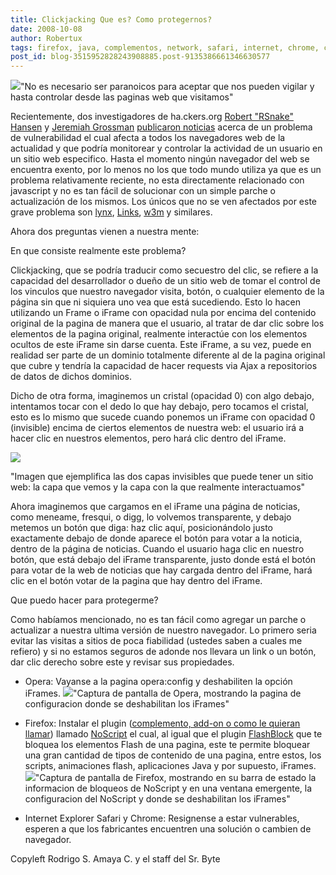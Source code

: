 ```yaml
---
title: Clickjacking Que es? Como protegernos?
date: 2008-10-08
author: Robertux
tags: firefox, java, complementos, network, safari, internet, chrome, clickjacking, iframe, Opera, addon, navegador, computadoras, seguridad
post_id: blog-3515952828243908885.post-9135386661346630577
---
```


[![](http://3.bp.blogspot.com/_jH77WNrMVRA/SOwl2YzPRtI/AAAAAAAADa8/y-BTMA8eyLg/s400/spyware.jpg)](http://3.bp.blogspot.com/_jH77WNrMVRA/SOwl2YzPRtI/AAAAAAAADa8/y-BTMA8eyLg/s1600-h/spyware.jpg)"No es necesario ser paranoicos para aceptar que nos pueden vigilar y hasta controlar desde las paginas web que visitamos"

Recientemente, dos investigadores de ha.ckers.org [Robert "RSnake" Hansen](http://ha.ckers.org/blog/about) y [Jeremiah Grossman](http://jeremiahgrossman.blogspot.com/2004/11/my-resume.html) [publicaron noticias](http://ha.ckers.org/blog/20080915/clickjacking/) acerca de un problema de vulnerabilidad el cual afecta a todos los navegadores web de la actualidad y que podría monitorear y controlar la actividad de un usuario en un sitio web especifico. Hasta el momento ningún navegador del web se encuentra exento, por lo menos no los que todo mundo utiliza ya que es un problema relativamente reciente, no esta directamente relacionado con javascript y no es tan fácil de solucionar con un simple parche o actualización de los mismos. Los únicos que no se ven afectados por este grave problema son [lynx](http://es.wikipedia.org/wiki/Lynx_%28navegador%29), [Links](http://links.sourceforge.net/), [w3m](http://w3m.sourceforge.net/) y similares.

Ahora dos preguntas vienen a nuestra mente:

En que consiste realmente este problema?

Clickjacking, que se podría traducir como secuestro del clic, se refiere a la capacidad del desarrollador o dueño de un sitio web de tomar el control de los vinculos que nuestro navegador visita, botón, o cualquier elemento de la página sin que ni siquiera uno vea que está sucediendo. Esto lo hacen utilizando un Frame o iFrame con opacidad nula por encima del contenido original de la pagina de manera que el usuario, al tratar de dar clic sobre los elementos de la pagina original, realmente interactúe con los elementos ocultos de este iFrame sin darse cuenta. Este iFrame, a su vez, puede en realidad ser parte de un dominio totalmente diferente al de la pagina original que cubre y tendría la capacidad de hacer requests via Ajax a repositorios de datos de dichos dominios.

Dicho de otra forma, imaginemos un cristal (opacidad 0) con algo debajo, intentamos tocar con el dedo lo que hay debajo, pero tocamos el cristal, esto es lo mismo que sucede cuando ponemos un iFrame con opacidad 0 (invisible) encima de ciertos elementos de nuestra web: el usuario irá a hacer clic en nuestros elementos, pero hará clic dentro del iFrame.

[![](http://3.bp.blogspot.com/_jH77WNrMVRA/SOwmR9EVLQI/AAAAAAAADbE/6rbwdlaYOlQ/s400/clickjacking.png)](http://3.bp.blogspot.com/_jH77WNrMVRA/SOwmR9EVLQI/AAAAAAAADbE/6rbwdlaYOlQ/s1600-h/clickjacking.png)

"Imagen que ejemplifica las dos capas invisibles que puede tener un sitio web: la capa que vemos y la capa con la que realmente interactuamos"

Ahora imaginemos que cargamos en el iFrame una página de noticias, como meneame, fresqui, o digg, lo volvemos transparente, y debajo metemos un botón que diga: haz clic aquí, posicionándolo justo exactamente debajo de donde aparece el botón para votar a la noticia, dentro de la página de noticias. Cuando el usuario haga clic en nuestro botón, que está debajo del iFrame transparente, justo donde está el botón para votar de la web de noticias que hay cargada dentro del iFrame, hará clic en el botón votar de la pagina que hay dentro del iFrame.

Que puedo hacer para protegerme?

Como habíamos mencionado, no es tan fácil como agregar un parche o actualizar a nuestra ultima versión de nuestro navegador. Lo primero seria evitar las visitas a sitios de poca fiabilidad (ustedes saben a cuales me refiero) y si no estamos seguros de adonde nos llevara un link o un botón, dar clic derecho sobre este y revisar sus propiedades.

- Opera: Vayanse a la pagina opera:config y deshabiliten la opción iFrames.
[![](http://4.bp.blogspot.com/_jH77WNrMVRA/SOwiQqaf4eI/AAAAAAAADas/YxB-EONTMXc/s400/ClickJakingOperaConfig.png)](http://4.bp.blogspot.com/_jH77WNrMVRA/SOwiQqaf4eI/AAAAAAAADas/YxB-EONTMXc/s1600-h/ClickJakingOperaConfig.png)"Captura de pantalla de Opera, mostrando la pagina de configuracion donde se deshabilitan los iFrames"

- Firefox: Instalar el plugin ([complemento, add-on o como le quieran llamar](http://www.srbyte.com/2008/07/qu-es-un-complementoadd-on-de-firefox.html)) llamado [NoScript](http://noscript.net/getit) el cual, al igual que el plugin [FlashBlock](http://www.srbyte.com/2008/10/flashblock-complemento-de-firefox.html) que te bloquea los elementos Flash de una pagina, este te permite bloquear una gran cantidad de tipos de contenido de una pagina, entre estos, los scripts, animaciones flash, aplicaciones Java y por supuesto, iFrames.
[![](http://4.bp.blogspot.com/_jH77WNrMVRA/SOwkk3zufcI/AAAAAAAADa0/gt9GEyJiKqA/s400/ClickJackingFirefoxConfig.png)](http://4.bp.blogspot.com/_jH77WNrMVRA/SOwkk3zufcI/AAAAAAAADa0/gt9GEyJiKqA/s1600-h/ClickJackingFirefoxConfig.png)"Captura de pantalla de Firefox, mostrando en su barra de estado la informacion de bloqueos de NoScript y en una ventana emergente, la configuracion del NoScript y donde se deshabilitan los iFrames"

- Internet Explorer Safari y Chrome: Resignense a estar vulnerables, esperen a que los fabricantes encuentren una solución o cambien de navegador.

Copyleft Rodrigo S. Amaya C. y el staff del Sr. Byte